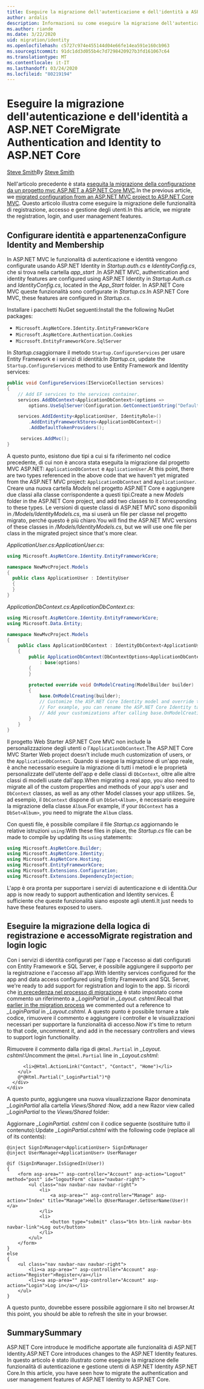 ```yaml
---
title: Eseguire la migrazione dell'autenticazione e dell'identità a ASP.NET Core
author: ardalis
description: Informazioni su come eseguire la migrazione dell'autenticazione e dell'identità da un progetto MVC ASP.NET a un progetto MVC ASP.NET Core.
ms.author: riande
ms.date: 3/22/2020
uid: migration/identity
ms.openlocfilehash: c5727c974e455144d04e66fe14ea591e160cb963
ms.sourcegitcommit: 91dc1dd3d055b4c7d7298420927b3fd161067c64
ms.translationtype: MT
ms.contentlocale: it-IT
ms.lasthandoff: 03/24/2020
ms.locfileid: "80219194"
---
```

# <a name="migrate-authentication-and-identity-to-aspnet-core"></a><span data-ttu-id="17afb-103">Eseguire la migrazione dell'autenticazione e dell'identità a ASP.NET Core</span><span class="sxs-lookup"><span data-stu-id="17afb-103">Migrate Authentication and Identity to ASP.NET Core</span></span>

<span data-ttu-id="17afb-104">[Steve Smith](https://ardalis.com/)</span><span class="sxs-lookup"><span data-stu-id="17afb-104">By [Steve Smith](https://ardalis.com/)</span></span>

<span data-ttu-id="17afb-105">Nell'articolo precedente è stata [eseguita la migrazione della configurazione da un progetto mvc ASP.NET a ASP.NET Core MVC](xref:migration/configuration).</span><span class="sxs-lookup"><span data-stu-id="17afb-105">In the previous article, we [migrated configuration from an ASP.NET MVC project to ASP.NET Core MVC](xref:migration/configuration).</span></span> <span data-ttu-id="17afb-106">Questo articolo illustra come eseguire la migrazione delle funzionalità di registrazione, accesso e gestione degli utenti.</span><span class="sxs-lookup"><span data-stu-id="17afb-106">In this article, we migrate the registration, login, and user management features.</span></span>

## <a name="configure-identity-and-membership"></a><span data-ttu-id="17afb-107">Configurare identità e appartenenza</span><span class="sxs-lookup"><span data-stu-id="17afb-107">Configure Identity and Membership</span></span>

<span data-ttu-id="17afb-108">In ASP.NET MVC le funzionalità di autenticazione e identità vengono configurate usando ASP.NET Identity in *Startup.auth.cs* e *IdentityConfig.cs*, che si trova nella cartella *app_start* .</span><span class="sxs-lookup"><span data-stu-id="17afb-108">In ASP.NET MVC, authentication and identity features are configured using ASP.NET Identity in *Startup.Auth.cs* and *IdentityConfig.cs*, located in the *App_Start* folder.</span></span> <span data-ttu-id="17afb-109">In ASP.NET Core MVC queste funzionalità sono configurate in *Startup.cs*.</span><span class="sxs-lookup"><span data-stu-id="17afb-109">In ASP.NET Core MVC, these features are configured in *Startup.cs*.</span></span>

<span data-ttu-id="17afb-110">Installare i pacchetti NuGet seguenti:</span><span class="sxs-lookup"><span data-stu-id="17afb-110">Install the the following NuGet packages:</span></span>

* `Microsoft.AspNetCore.Identity.EntityFrameworkCore`
* `Microsoft.AspNetCore.Authentication.Cookies`
* `Microsoft.EntityFrameworkCore.SqlServer`

<span data-ttu-id="17afb-111">In *Startup.cs*aggiornare il metodo `Startup.ConfigureServices` per usare Entity Framework e i servizi di identità:</span><span class="sxs-lookup"><span data-stu-id="17afb-111">In *Startup.cs*, update the `Startup.ConfigureServices` method to use Entity Framework and Identity services:</span></span>

```csharp
public void ConfigureServices(IServiceCollection services)
{
    // Add EF services to the services container.
    services.AddDbContext<ApplicationDbContext>(options =>
        options.UseSqlServer(Configuration.GetConnectionString("DefaultConnection")));

    services.AddIdentity<ApplicationUser, IdentityRole>()
        .AddEntityFrameworkStores<ApplicationDbContext>()
        .AddDefaultTokenProviders();

     services.AddMvc();
}
```

<span data-ttu-id="17afb-112">A questo punto, esistono due tipi a cui si fa riferimento nel codice precedente, di cui non è ancora stata eseguita la migrazione dal progetto MVC ASP.NET: `ApplicationDbContext` e `ApplicationUser`.</span><span class="sxs-lookup"><span data-stu-id="17afb-112">At this point, there are two types referenced in the above code that we haven't yet migrated from the ASP.NET MVC project: `ApplicationDbContext` and `ApplicationUser`.</span></span> <span data-ttu-id="17afb-113">Creare una nuova cartella *Models* nel progetto ASP.NET Core e aggiungere due classi alla classe corrispondente a questi tipi.</span><span class="sxs-lookup"><span data-stu-id="17afb-113">Create a new *Models* folder in the ASP.NET Core project, and add two classes to it corresponding to these types.</span></span> <span data-ttu-id="17afb-114">Le versioni di queste classi di ASP.NET MVC sono disponibili in */Models/IdentityModels.cs*, ma si userà un file per classe nel progetto migrato, perché questo è più chiaro.</span><span class="sxs-lookup"><span data-stu-id="17afb-114">You will find the ASP.NET MVC versions of these classes in */Models/IdentityModels.cs*, but we will use one file per class in the migrated project since that's more clear.</span></span>

<span data-ttu-id="17afb-115">*ApplicationUser.cs*:</span><span class="sxs-lookup"><span data-stu-id="17afb-115">*ApplicationUser.cs*:</span></span>

```csharp
using Microsoft.AspNetCore.Identity.EntityFrameworkCore;

namespace NewMvcProject.Models
{
  public class ApplicationUser : IdentityUser
  {
  }
}
```

<span data-ttu-id="17afb-116">*ApplicationDbContext.cs*:</span><span class="sxs-lookup"><span data-stu-id="17afb-116">*ApplicationDbContext.cs*:</span></span>

```csharp
using Microsoft.AspNetCore.Identity.EntityFrameworkCore;
using Microsoft.Data.Entity;

namespace NewMvcProject.Models
{
    public class ApplicationDbContext : IdentityDbContext<ApplicationUser>
    {
        public ApplicationDbContext(DbContextOptions<ApplicationDbContext> options)
            : base(options)
        {
        }

        protected override void OnModelCreating(ModelBuilder builder)
        {
            base.OnModelCreating(builder);
            // Customize the ASP.NET Core Identity model and override the defaults if needed.
            // For example, you can rename the ASP.NET Core Identity table names and more.
            // Add your customizations after calling base.OnModelCreating(builder);
        }
    }
}
```

<span data-ttu-id="17afb-117">Il progetto Web Starter ASP.NET Core MVC non include la personalizzazione degli utenti o l'`ApplicationDbContext`.</span><span class="sxs-lookup"><span data-stu-id="17afb-117">The ASP.NET Core MVC Starter Web project doesn't include much customization of users, or the `ApplicationDbContext`.</span></span> <span data-ttu-id="17afb-118">Quando si esegue la migrazione di un'app reale, è anche necessario eseguire la migrazione di tutti i metodi e le proprietà personalizzate dell'utente dell'app e delle classi di `DbContext`, oltre alle altre classi di modelli usate dall'app.</span><span class="sxs-lookup"><span data-stu-id="17afb-118">When migrating a real app, you also need to migrate all of the custom properties and methods of your app's user and `DbContext` classes, as well as any other Model classes your app utilizes.</span></span> <span data-ttu-id="17afb-119">Se, ad esempio, il `DbContext` dispone di un `DbSet<Album>`, è necessario eseguire la migrazione della classe `Album`.</span><span class="sxs-lookup"><span data-stu-id="17afb-119">For example, if your `DbContext` has a `DbSet<Album>`, you need to migrate the `Album` class.</span></span>

<span data-ttu-id="17afb-120">Con questi file, è possibile compilare il file *Startup.cs* aggiornando le relative istruzioni `using`:</span><span class="sxs-lookup"><span data-stu-id="17afb-120">With these files in place, the *Startup.cs* file can be made to compile by updating its `using` statements:</span></span>

```csharp
using Microsoft.AspNetCore.Builder;
using Microsoft.AspNetCore.Identity;
using Microsoft.AspNetCore.Hosting;
using Microsoft.EntityFrameworkCore;
using Microsoft.Extensions.Configuration;
using Microsoft.Extensions.DependencyInjection;
```

<span data-ttu-id="17afb-121">L'app è ora pronta per supportare i servizi di autenticazione e di identità.</span><span class="sxs-lookup"><span data-stu-id="17afb-121">Our app is now ready to support authentication and Identity services.</span></span> <span data-ttu-id="17afb-122">È sufficiente che queste funzionalità siano esposte agli utenti.</span><span class="sxs-lookup"><span data-stu-id="17afb-122">It just needs to have these features exposed to users.</span></span>

## <a name="migrate-registration-and-login-logic"></a><span data-ttu-id="17afb-123">Eseguire la migrazione della logica di registrazione e accesso</span><span class="sxs-lookup"><span data-stu-id="17afb-123">Migrate registration and login logic</span></span>

<span data-ttu-id="17afb-124">Con i servizi di identità configurati per l'app e l'accesso ai dati configurati con Entity Framework e SQL Server, è possibile aggiungere il supporto per la registrazione e l'accesso all'app.</span><span class="sxs-lookup"><span data-stu-id="17afb-124">With Identity services configured for the app and data access configured using Entity Framework and SQL Server, we're ready to add support for registration and login to the app.</span></span> <span data-ttu-id="17afb-125">Si ricordi che [in precedenza nel processo di migrazione](xref:migration/mvc#migrate-the-layout-file) è stato impostato come commento un riferimento a *_LoginPartial* in *_Layout. cshtml*.</span><span class="sxs-lookup"><span data-stu-id="17afb-125">Recall that [earlier in the migration process](xref:migration/mvc#migrate-the-layout-file) we commented out a reference to *_LoginPartial* in *_Layout.cshtml*.</span></span> <span data-ttu-id="17afb-126">A questo punto è possibile tornare a tale codice, rimuovere il commento e aggiungere i controller e le visualizzazioni necessari per supportare la funzionalità di accesso.</span><span class="sxs-lookup"><span data-stu-id="17afb-126">Now it's time to return to that code, uncomment it, and add in the necessary controllers and views to support login functionality.</span></span>

<span data-ttu-id="17afb-127">Rimuovere il commento dalla riga di `@Html.Partial` in *_Layout. cshtml*:</span><span class="sxs-lookup"><span data-stu-id="17afb-127">Uncomment the `@Html.Partial` line in *_Layout.cshtml*:</span></span>

```cshtml
      <li>@Html.ActionLink("Contact", "Contact", "Home")</li>
    </ul>
    @*@Html.Partial("_LoginPartial")*@
  </div>
</div>
```

<span data-ttu-id="17afb-128">A questo punto, aggiungere una nuova visualizzazione Razor denominata *_LoginPartial* alla cartella *Views/Shared* :</span><span class="sxs-lookup"><span data-stu-id="17afb-128">Now, add a new Razor view called *_LoginPartial* to the *Views/Shared* folder:</span></span>

<span data-ttu-id="17afb-129">Aggiornare *_LoginPartial. cshtml* con il codice seguente (sostituire tutto il contenuto):</span><span class="sxs-lookup"><span data-stu-id="17afb-129">Update *_LoginPartial.cshtml* with the following code (replace all of its contents):</span></span>

```cshtml
@inject SignInManager<ApplicationUser> SignInManager
@inject UserManager<ApplicationUser> UserManager

@if (SignInManager.IsSignedIn(User))
{
    <form asp-area="" asp-controller="Account" asp-action="Logout" method="post" id="logoutForm" class="navbar-right">
        <ul class="nav navbar-nav navbar-right">
            <li>
                <a asp-area="" asp-controller="Manage" asp-action="Index" title="Manage">Hello @UserManager.GetUserName(User)!</a>
            </li>
            <li>
                <button type="submit" class="btn btn-link navbar-btn navbar-link">Log out</button>
            </li>
        </ul>
    </form>
}
else
{
    <ul class="nav navbar-nav navbar-right">
        <li><a asp-area="" asp-controller="Account" asp-action="Register">Register</a></li>
        <li><a asp-area="" asp-controller="Account" asp-action="Login">Log in</a></li>
    </ul>
}
```

<span data-ttu-id="17afb-130">A questo punto, dovrebbe essere possibile aggiornare il sito nel browser.</span><span class="sxs-lookup"><span data-stu-id="17afb-130">At this point, you should be able to refresh the site in your browser.</span></span>

## <a name="summary"></a><span data-ttu-id="17afb-131">Summary</span><span class="sxs-lookup"><span data-stu-id="17afb-131">Summary</span></span>

<span data-ttu-id="17afb-132">ASP.NET Core introduce le modifiche apportate alle funzionalità di ASP.NET Identity.</span><span class="sxs-lookup"><span data-stu-id="17afb-132">ASP.NET Core introduces changes to the ASP.NET Identity features.</span></span> <span data-ttu-id="17afb-133">In questo articolo è stato illustrato come eseguire la migrazione delle funzionalità di autenticazione e gestione utenti di ASP.NET Identity ASP.NET Core.</span><span class="sxs-lookup"><span data-stu-id="17afb-133">In this article, you have seen how to migrate the authentication and user management features of ASP.NET Identity to ASP.NET Core.</span></span>
